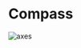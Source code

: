 # Compass
![axes](https://github.com/user-attachments/assets/d20e5e57-769d-41bb-b542-b03475c17928)

